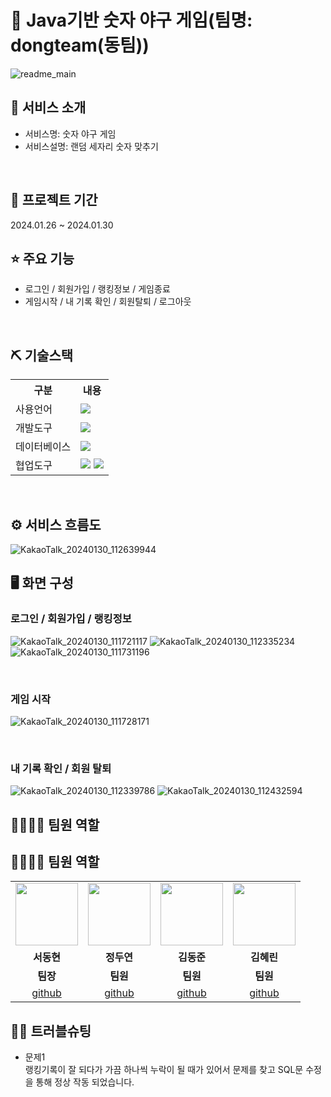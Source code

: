 # 📎 Java기반 숫자 야구 게임(팀명: dongteam(동팀))
![readme_main](https://github.com/2021-SMHRD-KDT-AI-17/baseball/assets/157410342/9ec2d845-736d-4c43-8e87-a0f6768df783)


## 👀 서비스 소개
* 서비스명:  숫자 야구 게임
* 서비스설명: 랜덤 세자리 숫자 맞추기
<br>

## 📅 프로젝트 기간
2024.01.26 ~ 2024.01.30
<br>

## ⭐ 주요 기능
* 로그인 / 회원가입 / 랭킹정보 / 게임종료 
* 게임시작 / 내 기록 확인 / 회원탈퇴 / 로그아웃


<br>

## ⛏ 기술스택
<table>
    <tr>
        <th>구분</th>
        <th>내용</th>
    </tr>
    <tr>
        <td>사용언어</td>
        <td>
            <img src="https://img.shields.io/badge/Java-007396?style=for-the-badge&logo=java&logoColor=white"/>
        </td>
    </tr>
    <tr>
        <td>개발도구</td>
        <td>
            <img src="https://img.shields.io/badge/Eclipse-2C2255?style=for-the-badge&logo=Eclipse&logoColor=white"/>
        </td>
    </tr>
    <tr>
        <td>데이터베이스</td>
        <td>
            <img src="https://img.shields.io/badge/Oracle 11g-F80000?style=for-the-badge&logo=Oracle&logoColor=white"/>
        </td>
    </tr>
    <tr>
        <td>협업도구</td>
        <td>
            <img src="https://img.shields.io/badge/Git-F05032?style=for-the-badge&logo=Git&logoColor=white"/>
            <img src="https://img.shields.io/badge/GitHub-181717?style=for-the-badge&logo=GitHub&logoColor=white"/>
        </td>
    </tr>
</table>


<br>

## ⚙ 서비스 흐름도
![KakaoTalk_20240130_112639944](https://github.com/2021-SMHRD-KDT-AI-17/baseball/assets/157410342/1364e154-1906-450f-a02b-b28793d7d549)
<br>


## 🖥 화면 구성

### 로그인 / 회원가입 / 랭킹정보
![KakaoTalk_20240130_111721117](https://github.com/2021-SMHRD-KDT-AI-17/baseball/assets/157410342/27e70021-700d-43f2-a9b0-ba5a69dbe703)
![KakaoTalk_20240130_112335234](https://github.com/2021-SMHRD-KDT-AI-17/baseball/assets/157410342/d78d65df-1703-4157-a3c7-db27e9dbd40f)
![KakaoTalk_20240130_111731196](https://github.com/2021-SMHRD-KDT-AI-17/baseball/assets/157410342/6d3e7e29-e4d6-4909-9740-e99f13f87811)

<br>

### 게임 시작
![KakaoTalk_20240130_111728171](https://github.com/2021-SMHRD-KDT-AI-17/baseball/assets/157410342/8c77b271-9a27-43c4-839f-de7f17e85398)

<br>

### 내 기록 확인 / 회원 탈퇴
![KakaoTalk_20240130_112339786](https://github.com/2021-SMHRD-KDT-AI-17/baseball/assets/157410342/90225fda-89d8-4d2a-8777-a1da45aedd15)
![KakaoTalk_20240130_112432594](https://github.com/2021-SMHRD-KDT-AI-17/baseball/assets/157410342/f6021871-02fa-4651-9732-0cfa52b8ffec)

</td>
  </tr>

  ## 👨‍👩‍👦‍👦 팀원 역할
## 👨‍👩‍👦‍👦 팀원 역할
<table>
  <tr>
    <td align="center"><img src="https://item.kakaocdn.net/do/fd49574de6581aa2a91d82ff6adb6c0115b3f4e3c2033bfd702a321ec6eda72c" width="100" height="100"/></td>
    <td align="center"><img src="https://mb.ntdtv.kr/assets/uploads/2019/01/Screen-Shot-2019-01-08-at-4.31.55-PM-e1546932545978.png" width="100" height="100"/></td>
    <td align="center"><img src="https://mblogthumb-phinf.pstatic.net/20160127_177/krazymouse_1453865104404DjQIi_PNG/%C4%AB%C4%AB%BF%C0%C7%C1%B7%BB%C1%EE_%B6%F3%C0%CC%BE%F0.png?type=w2" width="100" height="100"/></td>
    <td align="center"><img src="https://pbs.twimg.com/media/B-n6uPYUUAAZSUx.png" width="100" height="100"/></td>
  </tr>
  <tr>
    <td align="center"><strong>서동현</strong></td>
    <td align="center"><strong>정두연</strong></td>
    <td align="center"><strong>김동준</strong></td>
    <td align="center"><strong>김혜린</strong></td>
  </tr>
  <tr>
    <td align="center"><b>팀장</b></td>
    <td align="center"><b>팀원</b></td>
    <td align="center"><b>팀원</b></td>
    <td align="center"><b>팀원</b></td>
  </tr>
  <tr>
    <td align="center"><a href="https://github.com/자신의username작성해주세요" target='_blank'>github</a></td>
    <td align="center"><a href="https://github.com/자신의username작성해주세요" target='_blank'>github</a></td>
    <td align="center"><a href="https://github.com/자신의username작성해주세요" target='_blank'>github</a></td>
    <td align="center"><a href="https://github.com/자신의username작성해주세요" target='_blank'>github</a></td>
  </tr>
</table>

## 🤾‍♂️ 트러블슈팅

* 문제1<br>
랭킹기록이 잘 되다가 가끔 하나씩 누락이 될 때가 있어서
문제를 찾고 SQL문 수정을 통해 정상 작동 되었습니다.
 
